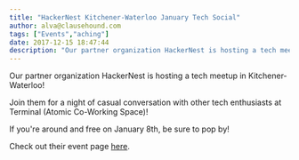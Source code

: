 ```yaml
---
title: "HackerNest Kitchener-Waterloo January Tech Social"
author: alva@clausehound.com
tags: ["Events","aching"]
date: 2017-12-15 18:47:44
description: "Our partner organization HackerNest is hosting a tech meetup in Kitchener-Waterloo this January 8!"
---
```




Our partner organization HackerNest is hosting a tech meetup in Kitchener-Waterloo!

Join them for a night of casual conversation with other tech enthusiasts at Terminal (Atomic Co-Working Space)!

If you're around and free on January 8th, be sure to pop by!

Check out their event page [here](https://www.meetup.com/HackerNestKW/).

